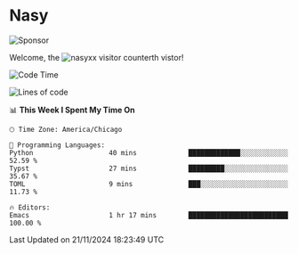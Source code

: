 # Nasy

<!--
<p align="center">
<img height="200" src="https://github-readme-stats.vercel.app/api?username=nasyxx&count_private=true&show_icons=true&theme=dracula&include_all_commits=true"/>
<img height="200" src="https://github-readme-stats.vercel.app/api/top-langs/?username=nasyxx&theme=dracula&hide=html,jupyter+notebook&count_private=true&show_icons=true"/>
</p>

  
----------------
-->

![Sponsor](https://img.shields.io/static/v1.svg?label=Sponsor&message=%E2%9D%A4&logo=GitHub&style=flat&color=pink)
 
Welcome, the ![nasyxx visitor counter](https://count.getloli.com/get/@nasyxx?theme=rule34)th vistor!
 
<!--START_SECTION:waka-->
![Code Time](http://img.shields.io/badge/Code%20Time-4%2C723%20hrs%2059%20mins-blue)

![Lines of code](https://img.shields.io/badge/From%20Hello%20World%20I%27ve%20Written-6.3%20million%20lines%20of%20code-blue)

📊 **This Week I Spent My Time On** 

```text
🕑︎ Time Zone: America/Chicago

💬 Programming Languages: 
Python                   40 mins             █████████████░░░░░░░░░░░░   52.59 % 
Typst                    27 mins             █████████░░░░░░░░░░░░░░░░   35.67 % 
TOML                     9 mins              ███░░░░░░░░░░░░░░░░░░░░░░   11.73 % 

🔥 Editors: 
Emacs                    1 hr 17 mins        █████████████████████████   100.00 % 
```


 Last Updated on 21/11/2024 18:23:49 UTC
<!--END_SECTION:waka-->

<!-- ![visitors](https://visitor-badge.laobi.icu/badge?page_id=nasyxx.nasyxx) -->
